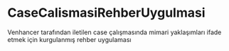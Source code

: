 # CaseCalismasiRehberUygulmasi
Venhancer tarafından iletilen case çalışmasında mimari yaklaşımları ifade etmek için kurgulanmış rehber uygulaması
